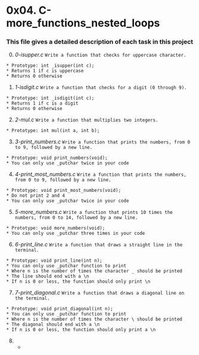# **0x04. C-more_functions_nested_loops**

### **This file gives a detailed description of each task in this project**

0. *0-isupper.c*
`Write a function that checks for uppercase character.`
~~~~
* Prototype: int _isupper(int c);
* Returns 1 if c is uppercase
* Returns 0 otherwise
~~~~

1. *1-isdigit.c*
`Write a function that checks for a digit (0 through 9).`
~~~~
* Prototype: int _isdigit(int c);
* Returns 1 if c is a digit
* Returns 0 otherwise
~~~~

2. *2-mul.c*
`Write a function that multiplies two integers.`
~~~~
* Prototype: int mul(int a, int b);
~~~~

3. *3-print_numbers.c*
`Write a function that prints the numbers, from 0 to 9, followed by a new line.`
~~~~
* Prototype: void print_numbers(void);
* You can only use _putchar twice in your code
~~~~

4. *4-print_most_numbers.c*
`Write a function that prints the numbers, from 0 to 9, followed by a new line.`
~~~~
* Prototype: void print_most_numbers(void);
* Do not print 2 and 4
* You can only use _putchar twice in your code
~~~~

5. *5-more_numbers.c*
`Write a function that prints 10 times the numbers, from 0 to 14, followed by a new line.`
~~~~
* Prototype: void more_numbers(void);
* You can only use _putchar three times in your code
~~~~

6. *6-print_line.c*
`Write a function that draws a straight line in the terminal.`
~~~~
* Prototype: void print_line(int n);
* You can only use _putchar function to print
* Where n is the number of times the character _ should be printed
* The line should end with a \n
* If n is 0 or less, the function should only print \n
~~~~

7. *7-print_diagonal.c*
`Write a function that draws a diagonal line on the terminal.`
~~~~
* Prototype: void print_diagonal(int n);
* You can only use _putchar function to print
* Where n is the number of times the character \ should be printed
* The diagonal should end with a \n
* If n is 0 or less, the function should only print a \n
~~~~

8. *
